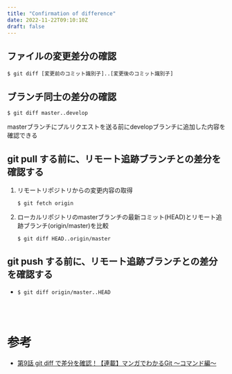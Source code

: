 ```yaml
---
title: "Confirmation of difference"
date: 2022-11-22T09:10:10Z
draft: false
---
```



## ファイルの変更差分の確認
```
$ git diff [変更前のコミット識別子]..[変更後のコミット識別子]
```

## ブランチ同士の差分の確認
```
$ git diff master..develop
```
masterブランチにプルリクエストを送る前にdevelopブランチに追加した内容を確認できる

## git pull する前に、リモート追跡ブランチとの差分を確認する
1. リモートリポジトリからの変更内容の取得
     ```
     $ git fetch origin
     ```
2. ローカルリポジトリのmasterブランチの最新コミット(HEAD)とリモート追跡ブランチ(origin/master)を比較
     ```
     $ git diff HEAD..origin/master
     ```
## git push する前に、リモート追跡ブランチとの差分を確認する
-    
     ```
     $ git diff origin/master..HEAD
     ```

<br><br>



# 参考
- [第9話 git diff で差分を確認！【連載】マンガでわかるGit ～コマンド編～](https://www.r-staffing.co.jp/engineer/entry/20200228_1)